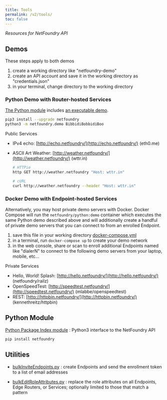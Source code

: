 ```yaml
---
title: Tools
permalink: /v2/tools/
toc: false
---
```


*Resources for NetFoundry API*

## Demos

These steps apply to both demos

1. create a working directory like "netfoundry-demo"
1. create an API account and save it in the working directory as "credentials.json"
1. in your terminal, change directory to the working directory

### Python Demo with Router-hosted Services

[The Python module](https://pypi.org/project/netfoundry/) includes [an executable demo](https://bitbucket.org/netfoundry/python-netfoundry/src/develop/netfoundry/demo.py).

```bash
pip3 install --upgrade netfoundry
python3 -m netfoundry.demo BibbidiBobbidiBoo
```

Public Services
* IPv4 echo: [http://echo.netfoundry/](http://echo.netfoundry/) (eth0.me)
* ASCII Art Weather: [http://weather.netfoundry/](http://weather.netfoundry/) (wttr.in)

    ```bash
    # HTTPie
    http GET http://weather.netfoundry "Host: wttr.in"
    ```

    ```bash
    # cURL
    curl http://weather.netfoundry --header "Host: wttr.in"
    ```

### Docker Demo with Endpoint-hosted Services

Alternatively, you may host private demo servers with Docker. Docker Compose will run the `netfoundry/python:demo` container which executes the same Python demo described above and will additionally create a handful of private demo servers that you can connect to from an enrolled Endpoint.

1. save this file in your working directory [docker-compose.yml](https://github.com/netfoundry/developer-tools/blob/master/Docker/docker-compose.yml)
1. in a terminal, run `docker-compose up` to create your demo network
1. in the web console, share or scan to enroll additional Endpoints named like "dialerN" to connect to the following demo servers from your laptop, mobile, etc...

Private Services
* Hello, World! Splash: [http://hello.netfoundry/](http://hello.netfoundry/) (netfoundry/railz)
* OpenSpeedTest: [http://speedtest.netfoundry/](http://speedtest.netfoundry/) (mlabbe/openspeedtest)
* REST: [http://httpbin.netfoundry/](http://httpbin.netfoundry/) (kennethreitz/httpbin)

## Python Module

[Python Package Index module](https://pypi.org/project/netfoundry/)
: Python3 interface to the NetFoundry API

```bash
pip install netfoundry
```

## Utilities

* [bulkInviteEndpoints.py](https://github.com/netfoundry/developer-tools/blob/master/bulkInviteEndpoints.py)
: create Endpoints and send the enrollment token to a list of email addresses

* [bulkEditRoleAttributes.py](https://github.com/netfoundry/developer-tools/blob/master/bulkEditRoleAttributes.py)
: replace the role attributes on all Endpoints, Edge Routers, or Services; optionally limited to those that match a pattern
